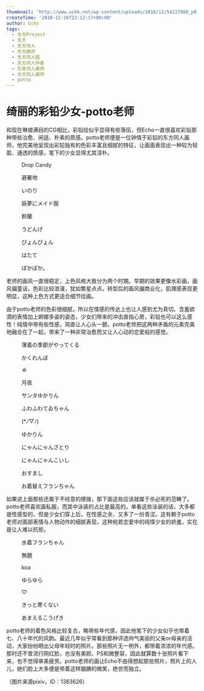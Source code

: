 ```yaml
---
thumbnail: 'http://www.uzkk.net/wp-content/uploads/2018/12/54227888_p0-825x510.png'
createTime: '2018-12-26T22:12:17+00:00'
author: Echo
tags:
  - 东方Project
  - 东方
  - 东方同人
  - 东方画师
  - 东方同人图
  - 东方同人作者
  - 日本同人画师
  - 东方同人画师
  - potto
---
```


# 绮丽的彩铅少女-potto老师

和现在琳琅满目的CG相比，彩铅绘似乎显得有些落伍，但Echo一直很喜欢彩铅那种带些治愈、闲适、朴素的质感。potto老师便是一位钟情于彩铅的东方同人画师，他完美地呈现出彩铅独有的色彩丰富且细腻的特征，让画面表现出一种较为轻盈、通透的质感，笔下的少女显得尤其淳朴。

<figure>
  <img src="http://www.uzkk.net/wp-content/uploads/2018/12/52688057_p0.png" alt=""/>
  <figcaption>Drop Candy</figcaption>
</figure>

<figure>
  <img src="http://www.uzkk.net/wp-content/uploads/2018/12/52083012_p0.png" alt=""/>
  <figcaption>避暑地</figcaption>
</figure>

<figure>
  <img src="http://www.uzkk.net/wp-content/uploads/2018/12/55600204_p0.png" alt=""/>
  <figcaption>いのり</figcaption>
</figure>

<figure>
  <img src="http://www.uzkk.net/wp-content/uploads/2018/12/55748973_p0.png" alt=""/>
  <figcaption>妖夢にメイド服</figcaption>
</figure>

<figure>
  <img src="http://www.uzkk.net/wp-content/uploads/2018/12/52929610_p0.png" alt=""/>
  <figcaption>鈴蘭</figcaption>
</figure>

<figure>
  <img src="http://www.uzkk.net/wp-content/uploads/2018/12/55197201_p0.png" alt=""/>
  <figcaption>うどんげ</figcaption>
</figure>

<figure>
  <img src="http://www.uzkk.net/wp-content/uploads/2018/12/52471502_p0.png" alt=""/>
  <figcaption>ぴょんぴょん</figcaption>
</figure>

<figure>
  <img src="http://www.uzkk.net/wp-content/uploads/2018/12/55476487_p0.png" alt=""/>
  <figcaption>はたて</figcaption>
</figure>

<figure>
  <img src="http://www.uzkk.net/wp-content/uploads/2018/12/47615145_p0.png" alt=""/>
  <figcaption>ぽかぽか。</figcaption>
</figure>

老师的画风一直很稳定，上色风格大致分为两个时期。早期的效果更像水彩画，画风偏童话，色彩比较浪漫，犹如繁星点点。转型后的画风偏商业化，肌理感表现更明显，这种上色方式更适合细节绘画。

由于potto老师的色彩很细腻，所以在情感的传达上也让人感到尤为真切。含羞欲滴的表情加上婀娜多姿的姿态，少女们带来的冲击直指心房，彩铅也可以这么感性！纯情中带有些性感，简直让人心头一颤。potto老师把这两种矛盾的元素完美地融合在了一起，带来了一种非常治愈而又让人心动的恋爱般的感觉。

<figure>
  <img src="http://www.uzkk.net/wp-content/uploads/2018/12/62276697_p0.png" alt=""/>
  <figcaption>薄着の季節がやってくる</figcaption>
</figure>

<figure>
  <img src="http://www.uzkk.net/wp-content/uploads/2018/12/55365368_p0.png" alt=""/>
  <figcaption>かくれんぼ</figcaption>
</figure>

<figure>
  <img src="http://www.uzkk.net/wp-content/uploads/2018/12/56955236_p0.png" alt=""/>
  <figcaption>☆</figcaption>
</figure>

<figure>
  <img src="http://www.uzkk.net/wp-content/uploads/2018/12/55099554_p0.png" alt=""/>
  <figcaption>月夜</figcaption>
</figure>

<figure>
  <img src="http://www.uzkk.net/wp-content/uploads/2018/12/54227888_p0.png" alt=""/>
  <figcaption>サンタゆかりん</figcaption>
</figure>

<figure>
  <img src="http://www.uzkk.net/wp-content/uploads/2018/12/56361785_p0.png" alt=""/>
  <figcaption>ふわふわてゐちゃん</figcaption>
</figure>

<figure>
  <img src="http://www.uzkk.net/wp-content/uploads/2018/12/56575374_p0.png" alt=""/>
  <figcaption>(*ﾉ▽ﾉ)</figcaption>
</figure>

<figure>
  <img src="http://www.uzkk.net/wp-content/uploads/2018/12/47775134_p0.png" alt=""/>
  <figcaption>ゆかりん</figcaption>
</figure>

<figure>
  <img src="http://www.uzkk.net/wp-content/uploads/2018/12/57320144_p0.png" alt=""/>
  <figcaption>にゃんにゃんさとり</figcaption>
</figure>

<figure>
  <img src="http://www.uzkk.net/wp-content/uploads/2018/12/56575359_p0.png" alt=""/>
  <figcaption>にゃんにゃんこいし</figcaption>
</figure>

<figure>
  <img src="http://www.uzkk.net/wp-content/uploads/2018/12/61371391_p0.png" alt=""/>
  <figcaption>おすまし</figcaption>
</figure>

<figure>
  <img src="http://www.uzkk.net/wp-content/uploads/2018/12/62504910_p0.png" alt=""/>
  <figcaption>お着替えフランちゃん</figcaption>
</figure>

如果说上面那些还属于不经意的撩拨，那下面这些应该就属于杀必死的范畴了。potto老师喜欢画私服，而其中泳装的占比是最高的。单看这些泳装的话，大多都是性感型的，但是少女们穿上后，在性感之余，又多了一份青涩。这有赖于potto老师对面部表情与人物动作的细腻表现，这种宛若恋爱中的纯情少女的娇羞，实在是让人难以抗拒。

<figure>
  <img src="http://www.uzkk.net/wp-content/uploads/2018/12/57796145_p0.png" alt=""/>
  <figcaption>水着フランちゃん</figcaption>
</figure>

<figure>
  <img src="http://www.uzkk.net/wp-content/uploads/2018/12/70519478_p0.png" alt=""/>
  <figcaption>無題</figcaption>
</figure>

<figure>
  <img src="http://www.uzkk.net/wp-content/uploads/2018/12/47282080_p0.png" alt=""/>
  <figcaption>koa</figcaption>
</figure>

<figure>
  <img src="http://www.uzkk.net/wp-content/uploads/2018/12/56859655_p0.png" alt=""/>
  <figcaption>ゆらゆら</figcaption>
</figure>

<figure>
  <img src="http://www.uzkk.net/wp-content/uploads/2018/12/70202730_p0.png" alt=""/>
  <figcaption>♡</figcaption>
</figure>

<figure>
  <img src="http://www.uzkk.net/wp-content/uploads/2018/12/59973071_p0.png" alt=""/>
  <figcaption>きっと寒くない</figcaption>
</figure>

<figure>
  <img src="http://www.uzkk.net/wp-content/uploads/2018/12/59431967_p0.png" alt=""/>
  <figcaption>あまえるこうげき</figcaption>
</figure>

potto老师的着色风格比较复古，略带些年代感，因此他笔下的少女似乎也带着七、八十年代的风韵。最近几年似乎常看到那种评选帅气美丽的父亲or母亲的活动，大家纷纷晒出父母年轻时的照片。那些照片无一例外，都带着浓浓的年代感。那时还不曾流行网红脸，也没有美颜、PS和微整容，因此就算数十张照片看下来，也不觉得审美疲劳。potto老师的画让Echo不由得想起那些照片，照片上的人儿，她们脸上大多便是带着这样腼腆的微笑，绝世而独立。

（图片来源pixiv，ID：1383626）
